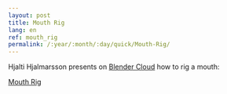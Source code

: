 ```yaml
---
layout: post
title: Mouth Rig
lang: en
ref: mouth_rig
permalink: /:year/:month/:day/quick/Mouth-Rig/
---
```


Hjalti Hjalmarsson presents on [Blender Cloud](http://cloud.blender.org) how to rig a mouth:  

[Mouth Rig](https://cloud.blender.org/p/glass-half/#574f04c1c379cf1b24a705a3)
